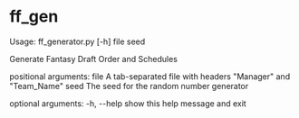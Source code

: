 # ff_gen

Usage: ff_generator.py [-h] file seed

Generate Fantasy Draft Order and Schedules

positional arguments:
  file        A tab-separated file with headers "Manager" and "Team_Name"
  seed        The seed for the random number generator

optional arguments:
  -h, --help  show this help message and exit

